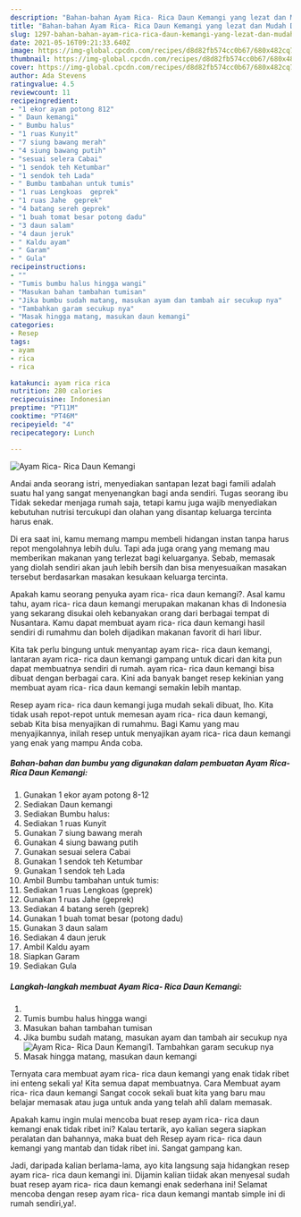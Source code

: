 ```yaml
---
description: "Bahan-bahan Ayam Rica- Rica Daun Kemangi yang lezat dan Mudah Dibuat"
title: "Bahan-bahan Ayam Rica- Rica Daun Kemangi yang lezat dan Mudah Dibuat"
slug: 1297-bahan-bahan-ayam-rica-rica-daun-kemangi-yang-lezat-dan-mudah-dibuat
date: 2021-05-16T09:21:33.640Z
image: https://img-global.cpcdn.com/recipes/d8d82fb574cc0b67/680x482cq70/ayam-rica-rica-daun-kemangi-foto-resep-utama.jpg
thumbnail: https://img-global.cpcdn.com/recipes/d8d82fb574cc0b67/680x482cq70/ayam-rica-rica-daun-kemangi-foto-resep-utama.jpg
cover: https://img-global.cpcdn.com/recipes/d8d82fb574cc0b67/680x482cq70/ayam-rica-rica-daun-kemangi-foto-resep-utama.jpg
author: Ada Stevens
ratingvalue: 4.5
reviewcount: 11
recipeingredient:
- "1 ekor ayam potong 812"
- " Daun kemangi"
- " Bumbu halus"
- "1 ruas Kunyit"
- "7 siung bawang merah"
- "4 siung bawang putih"
- "sesuai selera Cabai"
- "1 sendok teh Ketumbar"
- "1 sendok teh Lada"
- " Bumbu tambahan untuk tumis"
- "1 ruas Lengkoas  geprek"
- "1 ruas Jahe  geprek"
- "4 batang sereh geprek"
- "1 buah tomat besar potong dadu"
- "3 daun salam"
- "4 daun jeruk"
- " Kaldu ayam"
- " Garam"
- " Gula"
recipeinstructions:
- ""
- "Tumis bumbu halus hingga wangi"
- "Masukan bahan tambahan tumisan"
- "Jika bumbu sudah matang, masukan ayam dan tambah air secukup nya"
- "Tambahkan garam secukup nya"
- "Masak hingga matang, masukan daun kemangi"
categories:
- Resep
tags:
- ayam
- rica
- rica

katakunci: ayam rica rica 
nutrition: 280 calories
recipecuisine: Indonesian
preptime: "PT11M"
cooktime: "PT46M"
recipeyield: "4"
recipecategory: Lunch

---
```



![Ayam Rica- Rica Daun Kemangi](https://img-global.cpcdn.com/recipes/d8d82fb574cc0b67/680x482cq70/ayam-rica-rica-daun-kemangi-foto-resep-utama.jpg)

Andai anda seorang istri, menyediakan santapan lezat bagi famili adalah suatu hal yang sangat menyenangkan bagi anda sendiri. Tugas seorang ibu Tidak sekedar menjaga rumah saja, tetapi kamu juga wajib menyediakan kebutuhan nutrisi tercukupi dan olahan yang disantap keluarga tercinta harus enak.

Di era  saat ini, kamu memang mampu membeli hidangan instan tanpa harus repot mengolahnya lebih dulu. Tapi ada juga orang yang memang mau memberikan makanan yang terlezat bagi keluarganya. Sebab, memasak yang diolah sendiri akan jauh lebih bersih dan bisa menyesuaikan masakan tersebut berdasarkan masakan kesukaan keluarga tercinta. 



Apakah kamu seorang penyuka ayam rica- rica daun kemangi?. Asal kamu tahu, ayam rica- rica daun kemangi merupakan makanan khas di Indonesia yang sekarang disukai oleh kebanyakan orang dari berbagai tempat di Nusantara. Kamu dapat membuat ayam rica- rica daun kemangi hasil sendiri di rumahmu dan boleh dijadikan makanan favorit di hari libur.

Kita tak perlu bingung untuk menyantap ayam rica- rica daun kemangi, lantaran ayam rica- rica daun kemangi gampang untuk dicari dan kita pun dapat membuatnya sendiri di rumah. ayam rica- rica daun kemangi bisa dibuat dengan berbagai cara. Kini ada banyak banget resep kekinian yang membuat ayam rica- rica daun kemangi semakin lebih mantap.

Resep ayam rica- rica daun kemangi juga mudah sekali dibuat, lho. Kita tidak usah repot-repot untuk memesan ayam rica- rica daun kemangi, sebab Kita bisa menyajikan di rumahmu. Bagi Kamu yang mau menyajikannya, inilah resep untuk menyajikan ayam rica- rica daun kemangi yang enak yang mampu Anda coba.

<!--inarticleads1-->

##### Bahan-bahan dan bumbu yang digunakan dalam pembuatan Ayam Rica- Rica Daun Kemangi:

1. Gunakan 1 ekor ayam potong 8-12
1. Sediakan  Daun kemangi
1. Sediakan  Bumbu halus:
1. Sediakan 1 ruas Kunyit
1. Gunakan 7 siung bawang merah
1. Gunakan 4 siung bawang putih
1. Gunakan sesuai selera Cabai
1. Gunakan 1 sendok teh Ketumbar
1. Gunakan 1 sendok teh Lada
1. Ambil  Bumbu tambahan untuk tumis:
1. Sediakan 1 ruas Lengkoas  (geprek)
1. Gunakan 1 ruas Jahe  (geprek)
1. Sediakan 4 batang sereh (geprek)
1. Gunakan 1 buah tomat besar (potong dadu)
1. Gunakan 3 daun salam
1. Sediakan 4 daun jeruk
1. Ambil  Kaldu ayam
1. Siapkan  Garam
1. Sediakan  Gula




<!--inarticleads2-->

##### Langkah-langkah membuat Ayam Rica- Rica Daun Kemangi:

1. 
1. Tumis bumbu halus hingga wangi
1. Masukan bahan tambahan tumisan
1. Jika bumbu sudah matang, masukan ayam dan tambah air secukup nya
<img src="//assets-global.cpcdn.com/assets/icons/button_play-2c75c40dde080a61004c1f40b05d8f140eaff45d7e9e6481dc71c63d2e7c4909.png" alt="Ayam Rica- Rica Daun Kemangi">1. Tambahkan garam secukup nya
1. Masak hingga matang, masukan daun kemangi




Ternyata cara membuat ayam rica- rica daun kemangi yang enak tidak ribet ini enteng sekali ya! Kita semua dapat membuatnya. Cara Membuat ayam rica- rica daun kemangi Sangat cocok sekali buat kita yang baru mau belajar memasak atau juga untuk anda yang telah ahli dalam memasak.

Apakah kamu ingin mulai mencoba buat resep ayam rica- rica daun kemangi enak tidak ribet ini? Kalau tertarik, ayo kalian segera siapkan peralatan dan bahannya, maka buat deh Resep ayam rica- rica daun kemangi yang mantab dan tidak ribet ini. Sangat gampang kan. 

Jadi, daripada kalian berlama-lama, ayo kita langsung saja hidangkan resep ayam rica- rica daun kemangi ini. Dijamin kalian tiidak akan menyesal sudah buat resep ayam rica- rica daun kemangi enak sederhana ini! Selamat mencoba dengan resep ayam rica- rica daun kemangi mantab simple ini di rumah sendiri,ya!.


